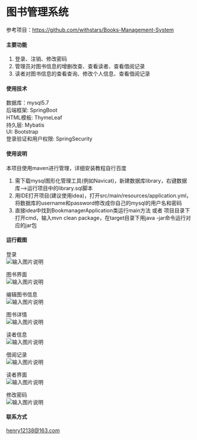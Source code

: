 # 图书管理系统

参考项目：https://github.com/withstars/Books-Management-System

#### 主要功能
1.  登录、注销、修改密码
2.  管理员对图书信息的增删改查、查看读者、查看借阅记录
3.  读者对图书信息的查看查询、修改个人信息、查看借阅记录


#### 使用技术
数据库：mysql5.7 <br>
后端框架: SpringBoot <br>
HTML模板: ThymeLeaf <br>
持久层: Mybatis <br>
UI: Bootstrap <br>
登录验证和用户权限: SpringSecurity

#### 使用说明
本项目使用maven进行管理，详细安装教程自行百度
1.  需下载mysql图形化管理工具(例如Navicat)，新建数据库library，右键数据库-->运行项目中的library.sql脚本
2.  用IDE打开项目(建议使用idea)，打开src/main/resources/application.yml，将数据库的username和password修改成你自己的mysql的用户名和密码
3.  直接idea中找到BookmanagerApplication类运行main方法 或者 项目目录下打开cmd，输入mvn clean package，在target目录下用java -jar命令运行对应的jar包

#### 运行截图
登录 <br>
![输入图片说明](https://images.gitee.com/uploads/images/2021/0125/105210_eb5fa048_7781721.png "屏幕截图.png")

图书界面 <br>
![输入图片说明](https://images.gitee.com/uploads/images/2021/0125/105235_03839fc4_7781721.png "屏幕截图.png")

编辑图书信息 <br>
![输入图片说明](https://images.gitee.com/uploads/images/2021/0125/143210_d6e37075_7781721.png "屏幕截图.png")

图书详情 <br>
![输入图片说明](https://images.gitee.com/uploads/images/2021/0125/143235_4d65e388_7781721.png "屏幕截图.png")

读者信息 <br>
![输入图片说明](https://images.gitee.com/uploads/images/2021/0125/143318_0c721f22_7781721.png "屏幕截图.png")

借阅记录 <br>
![输入图片说明](https://images.gitee.com/uploads/images/2021/0125/143338_62fd12e8_7781721.png "屏幕截图.png")

读者界面 <br>
![输入图片说明](https://images.gitee.com/uploads/images/2021/0125/143450_1698361f_7781721.png "屏幕截图.png")

修改密码 <br>
![输入图片说明](https://images.gitee.com/uploads/images/2021/0125/143608_7ac17c5a_7781721.png "屏幕截图.png")

#### 联系方式

henry12138@163.com
